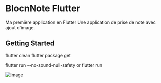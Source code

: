 # BlocnNote Flutter

Ma première application en Flutter
Une application de prise de note avec ajout d'image.

## Getting Started

flutter clean
flutter package get

flutter run --no-sound-null-safety
or
flutter run

![image](https://user-images.githubusercontent.com/56682614/189553840-853cfeea-5b38-486c-89fc-c46b0dee55e7.png)
